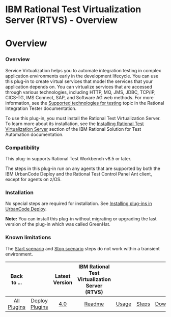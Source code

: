 
IBM Rational Test Virtualization Server (RTVS) - Overview
=========================================================

# Overview



### Overview




  Service Virtualization helps you to automate integration testing in complex application environments
 early in the development lifecycle. You can use this plug-in to create virtual services that model the services that 
your application depends on. You can virtualize services that are accessed through various technologies, including HTTP,
 MQ, JMS, JDBC, TCP/IP, CICS-TG, IMS Connect, SAP, and Software AG web methods. For more information, see the [Supported
 technologies for 
testing](http://www.ibm.com/support/knowledgecenter/SSBLQQ_8.7.0/com.ibm.rational.rit.accessibility.doc/topics/c_rit_sup_test.html)
 topic in the Rational Integration Tester documentation.



To use this plug-in, you must install the Rational Test 
Virtualization Server. To learn more about its installation, see the [Installing Rational Test Virtualization 
Server](http://www.ibm.com/support/knowledgecenter/SSBLQQ_8.7.0/com.ibm.rational.rtvs.ref.doc/topics/c_inst_rtvs_overview.html
 "Installing Rational Test Virtualization Server") section of the IBM Rational Solution for Test Automation 
documentation.


### Compatibility


This plug-in supports Rational Test Workbench v8.5 or later.


The steps in this 
plug-in run on any agents that are supported by both the IBM UrbanCode Deploy and the Rational Test Control Panel Ant 
client, except for agents on z/OS.


### Installation


No special steps are required for installation. See [Installing 
plug-ins in UrbanCode Deploy](https://www.urbancode.com/resource/installing-plug-ins-in-urbancode-products/).



**Note:** You can install this plug-in without migrating or upgrading the last version of the plug-in which was called 
GreenHat. 


### Known limitations


The [Start scenario](#start_scenario) and [Stop scenario](#stop_scenario) steps do 
not work within a transient environment.




|Back to ...||Latest Version|IBM Rational Test Virtualization Server (RTVS) ||||
| :---: | :---: | :---: | :---: | :---: | :---: | :---: |
|[All Plugins](../../index.md)|[Deploy Plugins](../README.md)|[4.0](https://raw.githubusercontent.com/UrbanCode/IBM-UCD-PLUGINS/main/files/RTVS-UCD/RTVS-UCD-4.0.zip)|[Readme](README.md)|[Usage](usage.md)|[Steps](steps.md)|[Downloads](downloads.md)|

